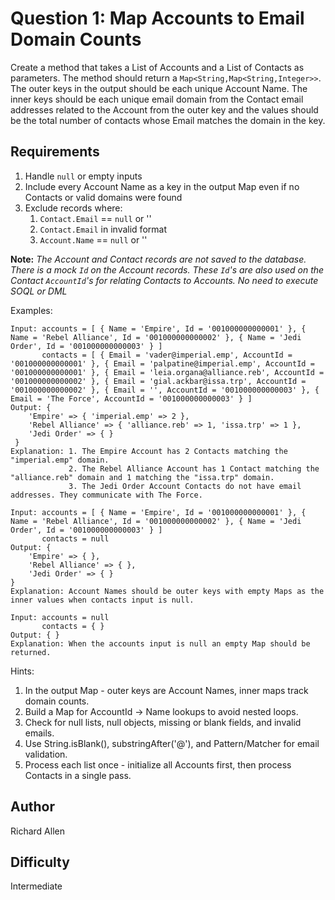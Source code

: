 # Question 1: Map Accounts to Email Domain Counts

Create a method that takes a List of Accounts and a List of Contacts as parameters. The method should return a `Map<String,Map<String,Integer>>`. The outer keys in the output should be each unique Account Name. The inner keys should be each unique email domain from the Contact email addresses related to the Account from the outer key and the values should be the total number of contacts whose Email matches the domain in the key.

## Requirements

1. Handle `null` or empty inputs
2. Include every Account Name as a key in the output Map even if no Contacts or valid domains were found
3. Exclude records where:
   1. `Contact.Email` == `null` or ''
   2. `Contact.Email` in invalid format
   3. `Account.Name` == `null` or ''

**Note:** *The Account and Contact records are not saved to the database. There is a mock `Id` on the Account records. These `Id`'s are also used on the Contact `AccountId`'s for relating Contacts to Accounts. No need to execute SOQL or DML*

Examples:

```text
Input: accounts = [ { Name = 'Empire', Id = '001000000000001' }, { Name = 'Rebel Alliance', Id = '001000000000002' }, { Name = 'Jedi Order', Id = '001000000000003' } ]
       contacts = [ { Email = 'vader@imperial.emp', AccountId = '001000000000001' }, { Email = 'palpatine@imperial.emp', AccountId = '001000000000001' }, { Email = 'leia.organa@alliance.reb', AccountId = '001000000000002' }, { Email = 'gial.ackbar@issa.trp', AccountId = '001000000000002' }, { Email = '', AccountId = '001000000000003' }, { Email = 'The Force', AccountId = '001000000000003' } ]
Output: { 
    'Empire' => { 'imperial.emp' => 2 },
    'Rebel Alliance' => { 'alliance.reb' => 1, 'issa.trp' => 1 },
    'Jedi Order' => { }
 }
Explanation: 1. The Empire Account has 2 Contacts matching the "imperial.emp" domain.
             2. The Rebel Alliance Account has 1 Contact matching the "alliance.reb" domain and 1 matching the "issa.trp" domain.
             3. The Jedi Order Account Contacts do not have email addresses. They communicate with The Force.

Input: accounts = [ { Name = 'Empire', Id = '001000000000001' }, { Name = 'Rebel Alliance', Id = '001000000000002' }, { Name = 'Jedi Order', Id = '001000000000003' } ]
       contacts = null
Output: {
    'Empire' => { },
    'Rebel Alliance' => { },
    'Jedi Order' => { }
}
Explanation: Account Names should be outer keys with empty Maps as the inner values when contacts input is null.

Input: accounts = null
       contacts = { }
Output: { }
Explanation: When the accounts input is null an empty Map should be returned.
```

Hints:

1. In the output Map - outer keys are Account Names, inner maps track domain counts.
2. Build a Map for AccountId → Name lookups to avoid nested loops.
3. Check for null lists, null objects, missing or blank fields, and invalid emails.
4. Use String.isBlank(), substringAfter('@'), and Pattern/Matcher for email validation.
5. Process each list once - initialize all Accounts first, then process Contacts in a single pass.

## Author

Richard Allen

## Difficulty

Intermediate
